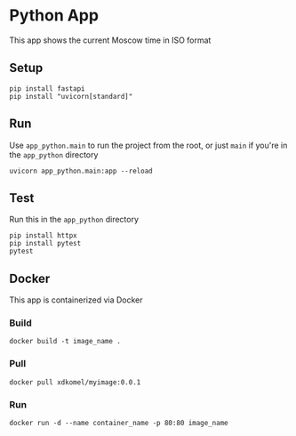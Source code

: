 # Python App

This app shows the current Moscow time in ISO format

## Setup
```
pip install fastapi
pip install "uvicorn[standard]"
```

## Run
Use `app_python.main` to run the project from the root, or just `main` if you're in the `app_python` directory
```
uvicorn app_python.main:app --reload
```

## Test
Run this in the `app_python` directory
```
pip install httpx
pip install pytest
pytest
```

## Docker
This app is containerized via Docker

### Build
```
docker build -t image_name .   
```

### Pull
```
docker pull xdkomel/myimage:0.0.1
```

### Run
```
docker run -d --name container_name -p 80:80 image_name
```